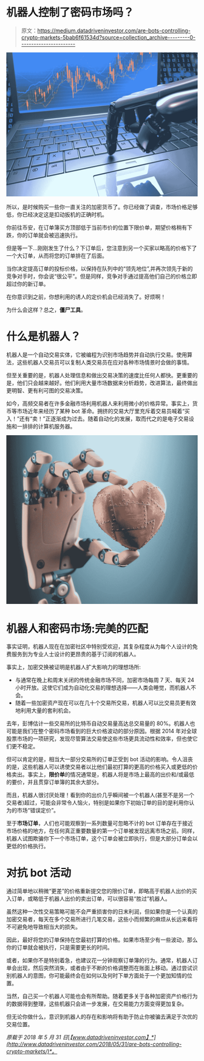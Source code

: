 # 机器人控制了密码市场吗？

> 原文：<https://medium.datadriveninvestor.com/are-bots-controlling-crypto-markets-5bab6f61534d?source=collection_archive---------0----------------------->

![](img/a2020d642d97122b7d1aec8630c6b06a.png)

所以，是时候购买一些你一直关注的加密货币了。你已经做了调查，市场价格足够低，你已经决定这是扣动扳机的正确时机。

你前往币安，在订单簿买方顶部低于当前市价的位置下限价单，期望价格稍有下跌，你的订单就会被迅速执行。

但是等一下…刚刚发生了什么？下订单后，您注意到另一个买家以略高的价格下了一个大订单，从而将您的订单排在了后面。

当你决定提高订单的投标价格，以保持在队列中的“领先地位”,并再次领先于新的竞争对手时，你会说“很公平”。但是同样，竞争对手通过提高他们自己的价格立即超过你的新订单。

在你意识到之前，你想利用的诱人的定价机会已经消失了。好烦啊！

为什么会这样？总之，**僵尸工具**。

# 什么是机器人？

机器人是一个自动交易实体，它被编程为识别市场趋势并自动执行交易。使用算法，这些机器人交易员可以复制人类交易员在应对各种市场情景时会做的事情。

但至关重要的是，机器人处理信息和做出交易决策的速度比任何人都快。更重要的是，他们只会越来越好。他们利用大量市场数据来分析趋势，改进算法，最终做出更明智、更有利可图的交易决策。

如今，高频交易者在许多金融市场利用机器人来利用微小的价格异常。事实上，货币等市场近年来经历了某种 bot 革命。拥挤的交易大厅里充斥着交易员喊着“买入！”还有“卖！”正逐渐成为过去。随着自动化的发展，取而代之的是电子交易设施和一排排的计算机服务器。

![](img/03aff745d96cf61f07c930ee10ee9f83.png)

# 机器人和密码市场:完美的匹配

事实证明，机器人现在在加密社区中特别受欢迎，其复杂程度从为每个人设计的免费服务到为专业人士设计的更昂贵的基于订阅的机器人。

事实上，加密交换被证明是机器人扩大影响力的理想场所:

*   与通常在晚上和周末关闭的传统金融市场不同，加密市场每周 7 天、每天 24 小时开放。这使它们成为自动化交易的理想选择——人类会睡觉，而机器人不会。
*   随着一些加密资产现在可以在几十个交易所交易，机器人可以比交易员更有效地利用大量的套利机会。

去年，彭博估计一些交易所的比特币自动交易量高达总交易量的 80%。机器人也可能是我们在整个密码市场看到的巨大价格波动的部分原因。根据 2014 年对全球股票市场的一项研究，发现尽管算法交易使这些市场更具流动性和效率，但也使它们更不稳定。

但可以肯定的是，相当大一部分交易所的订单正受到 bot 活动的影响。令人沮丧的是，这些机器人可以诱使交易者以比他们最初打算的更高的价格买入或更低的价格卖出。事实上，**限价单**的情况通常是，机器人将是市场上最高的出价和/或最低的要价，并且贯穿订单簿的其余大部分。

而且，机器人很讨厌处理！看到你的出价几乎瞬间被一个机器人(甚至不是另一个交易者)超过，可能会非常令人恼火，特别是如果你下初始订单的目的是利用你认为的市场“错误定价”。

至于**市场订单**，人们也可能观察到一系列数量可忽略不计的 bot 订单存在于接近市场价格的地方，在任何真正重要数量的第一个订单被发现远离市场之前。同样，机器人试图欺骗你下一个市场订单，这个订单会被立即执行，但是大部分订单会以更低的价格执行。

# 对抗 bot 活动

通过简单地以稍微“更差”的价格重新提交您的限价订单，即略高于机器人出价的买入订单，或略低于机器人出价的卖出订单，可以很容易“胜过”机器人。

虽然这种一次性交易策略可能不会严重损害你的日末利润，但如果你是一个认真的加密交易者，每天在多个交易所进行几笔交易，这些小而频繁的麻烦从长远来看将不可避免地导致相当大的损失。

因此，最好将您的订单保持在您最初打算的价格。如果市场至少有一些波动，那么你的订单就会被执行，只是需要更长的时间。

或者，如果你不是特别着急，也建议花一分钟观察订单簿的行为。通常，机器人订单会出现，然后突然消失，或者由于不断的价格调整而在账面上移动。通过尝试识别机器人的意图，你可能最终会在如何以及何时下单方面处于一个更加知情的位置。

当然，自己买一个机器人可能也会有所帮助。随着更多关于各种加密资产价格行为的数据得到整理，这些机器只会进一步发展，在交易能力方面变得更加复杂。

但无论你做什么，意识到机器人的存在和影响将有助于防止你被骗去满足于次优的交易位置。

*原载于 2018 年 5 月 31 日*[*【www.datadriveninvestor.com】*](http://www.datadriveninvestor.com/2018/05/31/are-bots-controlling-crypto-markets/)*。*